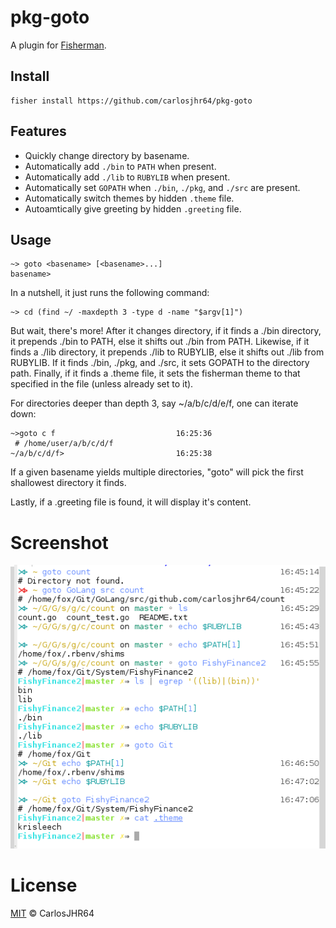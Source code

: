 # pkg-goto

A plugin for [Fisherman](http://fisherman.sh).

## Install

```fish
fisher install https://github.com/carlosjhr64/pkg-goto
```

## Features

* Quickly change directory by basename.
* Automatically add `./bin` to `PATH` when present.
* Automatically add `./lib` to `RUBYLIB` when present.
* Automatically set `GOPATH` when `./bin`, `./pkg`, and `./src` are present.
* Automatically switch themes by hidden `.theme` file.
* Autoamtically give greeting by hidden `.greeting` file.

## Usage

```fish
~> goto <basename> [<basename>...]
basename>
```

In a nutshell, it just runs the following command:

```fish
~> cd (find ~/ -maxdepth 3 -type d -name "$argv[1]")
```

But wait, there's more!  After it changes directory,
if it finds a ./bin directory, it prepends ./bin to PATH, else
it shifts out ./bin from PATH.
Likewise, if it finds a ./lib directory, it prepends ./lib to RUBYLIB, else
it shifts out ./lib from RUBYLIB.
If it finds ./bin, ./pkg, and ./src, it sets GOPATH to the directory path.
Finally, if it finds a .theme file, it sets the fisherman theme to that specified in the file
(unless already set to it).

For directories deeper than depth 3, say ~/a/b/c/d/e/f, one can iterate down:

```fish
~>goto c f                           16:25:36
 # /home/user/a/b/c/d/f
~/a/b/c/d/f>                         16:25:38
```

If a given basename yields multiple directories,
"goto" will pick the first shallowest directory it finds.

Lastly, if a .greeting file is found, it will display it's content.

# Screenshot

<p align="center">
<img src="goto.png">
</p>

# License

[MIT](http://opensource.org/licenses/MIT) © CarlosJHR64

